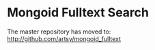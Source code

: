 Mongoid Fulltext Search
=======================

The master repository has moved to:
http://github.com/artsy/mongoid_fulltext

